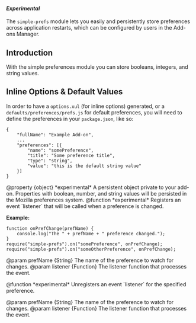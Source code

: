<!-- contributed by Erik Vold [erikvvold@gmail.com]  -->

#### *Experimental*

The `simple-prefs` module lets you easily and persistently store preferences
across application restarts, which can be configured by users in the
Add-ons Manager.

Introduction
------------

With the simple preferences module you can store booleans, integers, and string
values.


Inline Options & Default Values
-------------------------------

In order to have a `options.xul` (for inline options) generated, or a
`defaults/preferences/prefs.js` for default preferences, you will need to
define the preferences in your `package.json`, like so:

    {
        "fullName": "Example Add-on",
        ...
        "preferences": [{
            "name": "somePreference",
            "title": "Some preference title",
            "type": "string",
            "value": "this is the default string value"
        }]
    }


<api name="prefs">
@property {object}
  *experimental* A persistent object private to your add-on.  Properties with boolean,
  number, and string values will be persisted in the Mozilla preferences system.
</api>


<api name="on">
@function
  *experimental* Registers an event `listener` that will be called when a preference is changed.

**Example:**

    function onPrefChange(prefName) {
        console.log("The " + prefName + " preference changed.");
    }
    require("simple-prefs").on("somePreference", onPrefChange);
    require("simple-prefs").on("someOtherPreference", onPrefChange);


@param prefName {String}
  The name of the preference to watch for changes.
@param listener {Function}
  The listener function that processes the event.
</api>

<api name="removeListener">
@function
  *experimental* Unregisters an event `listener` for the specified preference.

@param prefName {String}
  The name of the preference to watch for changes.
@param listener {Function}
  The listener function that processes the event.
</api>

